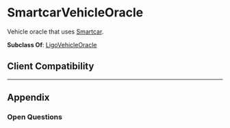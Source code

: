 # SmartcarVehicleOracle
Vehicle oracle that uses [Smartcar](https://smartcar.com/).

**Subclass Of**: [LigoVehicleOracle](./)

## Client Compatibility

---
## Appendix
### Open Questions